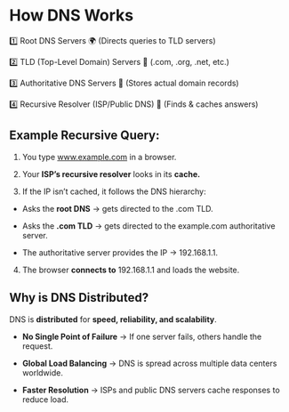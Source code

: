 # How DNS Works

1️⃣ Root DNS Servers      🌍 (Directs queries to TLD servers)

2️⃣ TLD (Top-Level Domain) Servers   📂 (.com, .org, .net, etc.)

3️⃣ Authoritative DNS Servers   🏢 (Stores actual domain records)

4️⃣ Recursive Resolver (ISP/Public DNS) 🔄 (Finds & caches answers)


## Example Recursive Query:

1. You type www.example.com in a browser.

2. Your **ISP’s recursive resolver** looks in its **cache.**

3. If the IP isn’t cached, it follows the DNS hierarchy:

- Asks the **root DNS** → gets directed to the .com TLD.

- Asks the **.com TLD** → gets directed to the example.com authoritative server.

- The authoritative server provides the IP → 192.168.1.1.

4. The browser **connects to** 192.168.1.1 and loads the website.



## Why is DNS Distributed?

DNS is **distributed** for **speed, reliability, and scalability**.

- **No Single Point of Failure** → If one server fails, others handle the request.

- **Global Load Balancing** → DNS is spread across multiple data centers worldwide.

- **Faster Resolution** → ISPs and public DNS servers cache responses to reduce load.


